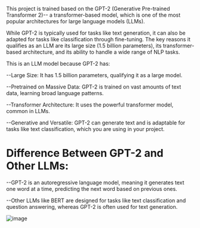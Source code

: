 This project is trained based on the GPT-2 (Generative Pre-trained Transformer 2)-- a transformer-based model, which is one of the most popular architectures for large language models (LLMs).

While GPT-2 is typically used for tasks like text generation, it can also be adapted for tasks like classification through fine-tuning. The key reasons it qualifies as an LLM are its large size (1.5 billion parameters), its transformer-based architecture, and its ability to handle a wide range of NLP tasks.

This is an LLM model because GPT-2 has:

--Large Size: It has 1.5 billion parameters, qualifying it as a large model.

--Pretrained on Massive Data: GPT-2 is trained on vast amounts of text data, learning broad language patterns.

--Transformer Architecture: It uses the powerful transformer model, common in LLMs.

--Generative and Versatile: GPT-2 can generate text and is adaptable for tasks like text classification, which you are using in your project.


# Difference Between GPT-2 and Other LLMs:

--GPT-2 is an autoregressive language model, meaning it generates text one word at a time, predicting the next word based on previous ones.

--Other LLMs like BERT are designed for tasks like text classification and question answering, whereas GPT-2 is often used for text generation.


![image](https://github.com/user-attachments/assets/837cb61d-c04c-4e78-9b67-2ed5c3d1022b)





